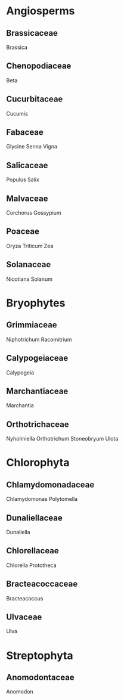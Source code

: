
# Angiosperms
## Brassicaceae
Brassica
## Chenopodiaceae
Beta
## Cucurbitaceae
Cucumis
## Fabaceae
Glycine
Senna
Vigna
## Salicaceae
Populus
Salix
## Malvaceae
Corchorus
Gossypium
## Poaceae
Oryza
Triticum
Zea
## Solanaceae
Nicotiana
Solanum

# Bryophytes
## Grimmiaceae
Niphotrichum
Racomitrium
## Calypogeiaceae
Calypogeia
## Marchantiaceae
Marchantia
## Orthotrichaceae
Nyholmiella
Orthotrichum
Stoneobryum
Ulota

# Chlorophyta
## Chlamydomonadaceae
Chlamydomonas
Polytomella
## Dunaliellaceae
Dunaliella
## Chlorellaceae
Chlorella
Prototheca
## Bracteacoccaceae
Bracteacoccus
## Ulvaceae
Ulva

# Streptophyta
## Anomodontaceae
Anomodon
